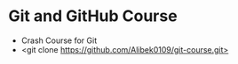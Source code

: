 # Git and GitHub Course

- Crash Course for Git
- <git clone https://github.com/Alibek0109/git-course.git>
